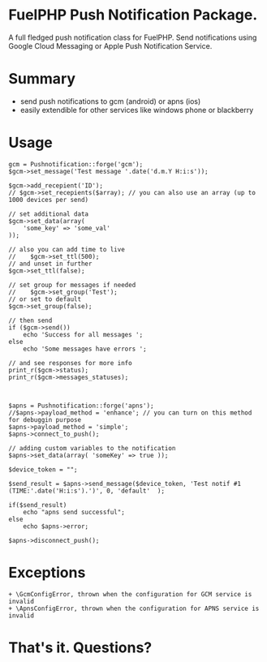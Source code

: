# FuelPHP Push Notification Package.

A full fledged push notification class for FuelPHP. Send notifications using Google Cloud Messaging or Apple Push Notification Service.

# Summary

* send push notifications to gcm (android) or apns (ios)
* easily extendible for other services like windows phone or blackberry

# Usage

	gcm = Pushnotification::forge('gcm');
	$gcm->set_message('Test message '.date('d.m.Y H:i:s'));
	
	$gcm->add_recepient('ID');
	// $gcm->set_recepients($array); // you can also use an array (up to 1000 devices per send)
	
	// set additional data
	$gcm->set_data(array(
		'some_key' => 'some_val'
	));

	// also you can add time to live
	//    $gcm->set_ttl(500);
	// and unset in further
	$gcm->set_ttl(false);

	// set group for messages if needed
	//    $gcm->set_group('Test');
	// or set to default
	$gcm->set_group(false);

	// then send
	if ($gcm->send())
		echo 'Success for all messages ';
	else
		echo 'Some messages have errors ';

	// and see responses for more info
	print_r($gcm->status);
	print_r($gcm->messages_statuses);
	
	
	
	$apns = Pushnotification::forge('apns');
	//$apns->payload_method = 'enhance'; // you can turn on this method for debuggin purpose
	$apns->payload_method = 'simple';
	$apns->connect_to_push();
		
	// adding custom variables to the notification
	$apns->set_data(array( 'someKey' => true ));
		
	$device_token = "";
		
	$send_result = $apns->send_message($device_token, 'Test notif #1 (TIME:'.date('H:i:s').')', 0, 'default'  );
			
	if($send_result)
		echo "apns send successful";
	else
		echo $apns->error;
		
	$apns->disconnect_push();


# Exceptions

	+ \GcmConfigError, thrown when the configuration for GCM service is invalid
	+ \ApnsConfigError, thrown when the configuration for APNS service is invalid

	
# That's it. Questions? 
